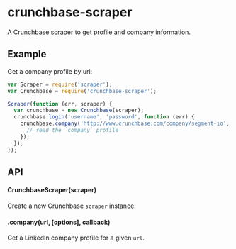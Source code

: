 
# crunchbase-scraper

  A Crunchbase [scraper](https://github.com/segmentio/scraper) to get profile and company information.

## Example

  Get a company profile by url:

```js
var Scraper = require('scraper');
var Crunchbase = require('crunchbase-scraper');

Scraper(function (err, scraper) {
  var crunchbase = new Crunchbase(scraper);
  crunchbase.login('username', 'password', function (err) {
    crunchbase.company('http://www.crunchbase.com/company/segment-io', function (err, person) {
      // read the `company` profile
    });
  });
});
```

## API

#### CrunchbaseScraper(scraper)

  Create a new Crunchbase `scraper` instance.

#### .company(url, [options], callback)

  Get a LinkedIn company profile for a given `url`.
